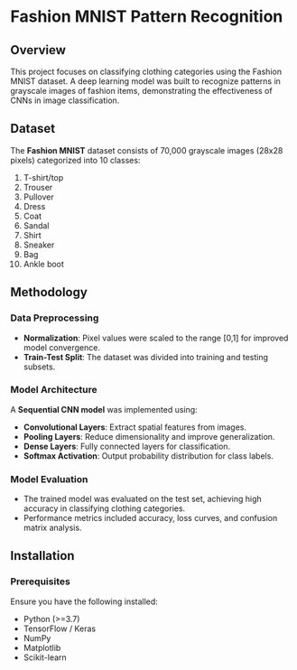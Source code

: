 # Fashion MNIST Pattern Recognition

## Overview
This project focuses on classifying clothing categories using the Fashion MNIST dataset. A deep learning model was built to recognize patterns in grayscale images of fashion items, demonstrating the effectiveness of CNNs in image classification.

## Dataset
The **Fashion MNIST** dataset consists of 70,000 grayscale images (28x28 pixels) categorized into 10 classes:
1. T-shirt/top
2. Trouser
3. Pullover
4. Dress
5. Coat
6. Sandal
7. Shirt
8. Sneaker
9. Bag
10. Ankle boot

## Methodology
### Data Preprocessing
- **Normalization**: Pixel values were scaled to the range [0,1] for improved model convergence.
- **Train-Test Split**: The dataset was divided into training and testing subsets.

### Model Architecture
A **Sequential CNN model** was implemented using:
- **Convolutional Layers**: Extract spatial features from images.
- **Pooling Layers**: Reduce dimensionality and improve generalization.
- **Dense Layers**: Fully connected layers for classification.
- **Softmax Activation**: Output probability distribution for class labels.

### Model Evaluation
- The trained model was evaluated on the test set, achieving high accuracy in classifying clothing categories.
- Performance metrics included accuracy, loss curves, and confusion matrix analysis.

## Installation
### Prerequisites
Ensure you have the following installed:
- Python (>=3.7)
- TensorFlow / Keras
- NumPy
- Matplotlib
- Scikit-learn
